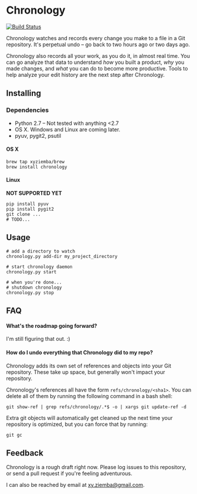 # Chronology

[![Build Status](https://travis-ci.org/xyziemba/chronology.svg?branch=test)](https://travis-ci.org/xyziemba/chronology)

Chronology watches and records every change you make to a file in a Git repository. It's perpetual undo – go back to two hours ago or two days ago.

Chronology also records all your work, as you do it, in almost real time. You can go analyze that data to understand *how* you built a product, *why* you made changes, and *what* you can do to become more productive. Tools to help analyze your edit history are the next step after Chronology.

## Installing

### Dependencies

* Python 2.7 – Not tested with anything <2.7
* OS X. Windows and Linux are coming later.
* pyuv, pygit2, psutil

#### OS X

	brew tap xyziemba/brew
	brew install chronology

#### Linux

**NOT SUPPORTED YET**

	pip install pyuv
	pip install pygit2
	git clone ...
	# TODO...

## Usage

	# add a directory to watch
	chronology.py add-dir my_project_directory
	
	# start chronology daemon
	chronology.py start
	
	# when you're done...
	# shutdown chronology
	chronology.py stop
	
## FAQ

#### What's the roadmap going forward?

I'm still figuring that out. :)

#### How do I undo everything that Chronology did to my repo?

Chronology adds its own set of references and objects into your Git repository. These take up space, but generally won't impact your repository.

Chronology's references all have the form `refs/chronology/<sha1>`. You can delete all of them by running the following command in a bash shell:

	git show-ref | grep refs/chronology/.*$ -o | xargs git update-ref -d

Extra git objects will automatically get cleaned up the next time your repository is optimized, but you can force that by running:

	git gc

## Feedback

Chronology is a rough draft right now. Please log issues to this repository, or send a pull request if you're feeling adventurous.

I can also be reached by email at xy.ziemba@gmail.com.